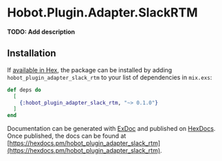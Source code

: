 # Hobot.Plugin.Adapter.SlackRTM

**TODO: Add description**

## Installation

If [available in Hex](https://hex.pm/docs/publish), the package can be installed
by adding `hobot_plugin_adapter_slack_rtm` to your list of dependencies in `mix.exs`:

```elixir
def deps do
  [
    {:hobot_plugin_adapter_slack_rtm, "~> 0.1.0"}
  ]
end
```

Documentation can be generated with [ExDoc](https://github.com/elixir-lang/ex_doc)
and published on [HexDocs](https://hexdocs.pm). Once published, the docs can
be found at [https://hexdocs.pm/hobot_plugin_adapter_slack_rtm](https://hexdocs.pm/hobot_plugin_adapter_slack_rtm).

